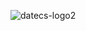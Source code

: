 ![datecs-logo2](https://github.com/LazarAngelovv/Datecs/assets/79146125/20e9645e-6be5-4ac0-b9b5-8373bf5e3b54)
